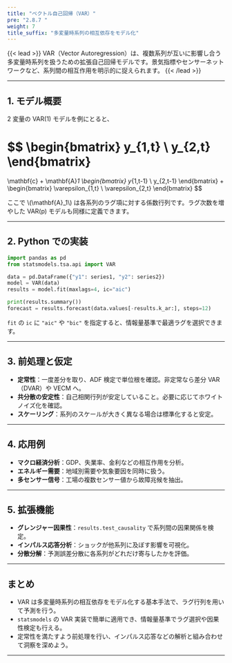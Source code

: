 ```yaml
---
title: "ベクトル自己回帰（VAR）"
pre: "2.8.7 "
weight: 7
title_suffix: "多変量時系列の相互依存をモデル化"
---
```


{{< lead >}}
VAR（Vector Autoregression）は、複数系列が互いに影響し合う多変量時系列を扱うための拡張自己回帰モデルです。景気指標やセンサーネットワークなど、系列間の相互作用を明示的に捉えられます。
{{< /lead >}}

---

## 1. モデル概要

2 変量の VAR(1) モデルを例にとると、

$$
\begin{bmatrix}
y_{1,t} \\
y_{2,t}
\end{bmatrix}
=
\mathbf{c} +
\mathbf{A}_1
\begin{bmatrix}
y_{1,t-1} \\
y_{2,t-1}
\end{bmatrix}
 +
\begin{bmatrix}
\varepsilon_{1,t} \\
\varepsilon_{2,t}
\end{bmatrix}
$$

ここで \\(\mathbf{A}_1\\) は各系列のラグ項に対する係数行列です。ラグ次数を増やした VAR(p) モデルも同様に定義できます。

---

## 2. Python での実装

```python
import pandas as pd
from statsmodels.tsa.api import VAR

data = pd.DataFrame({"y1": series1, "y2": series2})
model = VAR(data)
results = model.fit(maxlags=4, ic="aic")

print(results.summary())
forecast = results.forecast(data.values[-results.k_ar:], steps=12)
```

`fit` の `ic` に `"aic"` や `"bic"` を指定すると、情報量基準で最適ラグを選択できます。

---

## 3. 前処理と仮定

- **定常性**：一度差分を取り、ADF 検定で単位根を確認。非定常なら差分 VAR（DVAR）や VECM へ。
- **共分散の安定性**：自己相関行列が安定していること。必要に応じてホワイトノイズ化を確認。
- **スケーリング**：系列のスケールが大きく異なる場合は標準化すると安定。

---

## 4. 応用例

- **マクロ経済分析**：GDP、失業率、金利などの相互作用を分析。
- **エネルギー需要**：地域別需要や気象要因を同時に扱う。
- **多センサー信号**：工場の複数センサー値から故障兆候を抽出。

---

## 5. 拡張機能

- **グレンジャー因果性**：`results.test_causality` で系列間の因果関係を検定。
- **インパルス応答分析**：ショックが他系列に及ぼす影響を可視化。
- **分散分解**：予測誤差分散に各系列がどれだけ寄与したかを評価。

---

## まとめ

- VAR は多変量時系列の相互依存をモデル化する基本手法で、ラグ行列を用いて予測を行う。
- `statsmodels` の VAR 実装で簡単に適用でき、情報量基準でラグ選択や因果性検定も行える。
- 定常性を満たすよう前処理を行い、インパルス応答などの解析と組み合わせて洞察を深めよう。

---

